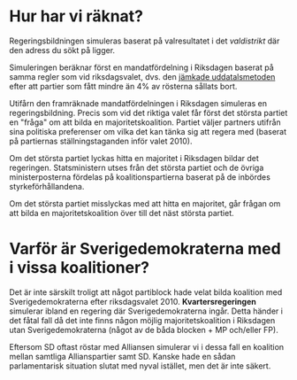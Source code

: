 Hur har vi räknat?
==================

Regeringsbildningen simuleras baserat på valresultatet i det _valdistrikt_ där den adress du sökt på ligger.

Simuleringen beräknar först en mandatfördelning i Riksdagen baserat på samma regler som vid riksdagsvalet, dvs. den [jämkade uddatalsmetoden](http://sv.wikipedia.org/wiki/J%C3%A4mkade_uddatalsmetoden) efter att partier som fått mindre än 4% av rösterna sållats bort.

Utifårn den framräknade mandatfördelningen i Riksdagen simuleras en regeringsbildning. Precis som vid det riktiga valet får först det största partiet en "fråga" om att bilda en majoritetskoalition. Partiet väljer partners utifrån sina politiska preferenser om vilka det kan tänka sig att regera med (baserat på partiernas ställningstaganden inför valet 2010).

Om det största partiet lyckas hitta en majoritet i Riksdagen bildar det regeringen. Statsministern utses från det största partiet och de övriga ministerposterna fördelas på koalitionspartierna baserat på de inbördes styrkeförhållandena.

Om det största partiet misslyckas med att hitta en majoritet, går frågan om att bilda en majoritetskoalition över till det näst största partiet.


Varför är Sverigedemokraterna med i vissa koalitioner?
======================================================

Det är inte särskilt troligt att något partiblock hade velat bilda koalition med Sverigedemokraterna efter riksdagsvalet 2010. **Kvartersregeringen** simulerar ibland en regering där Sverigedemokraterna ingår. Detta händer i det fåtal fall då det inte finns någon möjlig majoritetskoalition i Riksdagen utan Sverigedemokraterna (något av de båda blocken + MP och/eller FP).

Eftersom SD oftast röstar med Alliansen simulerar vi i dessa fall en koalition mellan samtliga Allianspartier samt SD. Kanske hade en sådan parlamentarisk situation slutat med nyval istället, men det är inte säkert.